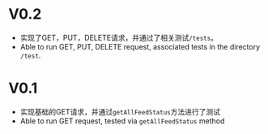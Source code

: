 # V0.2
- 实现了GET，PUT，DELETE请求，并通过了相关测试`/tests`。
- Able to run GET, PUT, DELETE request, associated tests in the directory `/test`.

# V0.1
- 实现基础的GET请求，并通过`getAllFeedStatus`方法进行了测试
- Able to run GET request, tested via `getAllFeedStatus` method

